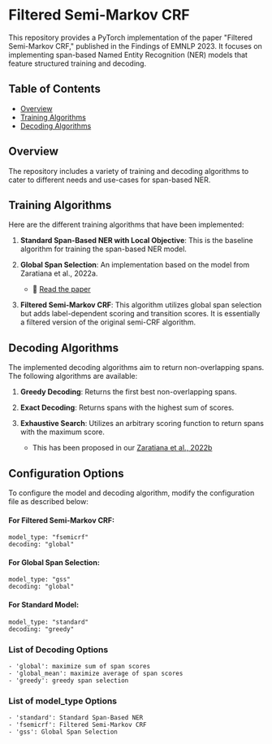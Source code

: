 # Filtered Semi-Markov CRF

This repository provides a PyTorch implementation of the paper "Filtered Semi-Markov CRF," published in the Findings of EMNLP 2023. It focuses on implementing span-based Named Entity Recognition (NER) models that feature structured training and decoding.

## Table of Contents

- [Overview](#overview)
- [Training Algorithms](#training-algorithms)
- [Decoding Algorithms](#decoding-algorithms)


## Overview

The repository includes a variety of training and decoding algorithms to cater to different needs and use-cases for span-based NER.

## Training Algorithms

Here are the different training algorithms that have been implemented:

1. **Standard Span-Based NER with Local Objective**: This is the baseline algorithm for training the span-based NER model.
  
2. **Global Span Selection**: An implementation based on the model from Zaratiana et al., 2022a.
   - 📝 [Read the paper](https://aclanthology.org/2022.umios-1.2/)

3. **Filtered Semi-Markov CRF**: This algorithm utilizes global span selection but adds label-dependent scoring and transition scores. It is essentially a filtered version of the original semi-CRF algorithm.

## Decoding Algorithms

The implemented decoding algorithms aim to return non-overlapping spans. The following algorithms are available:

1. **Greedy Decoding**: Returns the first best non-overlapping spans.
  
2. **Exact Decoding**: Returns spans with the highest sum of scores.
  
3. **Exhaustive Search**: Utilizes an arbitrary scoring function to return spans with the maximum score.
   - This has been proposed in our [Zaratiana et al., 2022b](https://aclanthology.org/2022.umios-1.1/)


## Configuration Options

To configure the model and decoding algorithm, modify the configuration file as described below:

#### For Filtered Semi-Markov CRF:
```plaintext
model_type: "fsemicrf"
decoding: "global"
```

#### For Global Span Selection:
```plaintext
model_type: "gss"
decoding: "global"
```

#### For Standard Model:
```plaintext
model_type: "standard"
decoding: "greedy"
```

### List of Decoding Options
```plaintext
- 'global': maximize sum of span scores
- 'global_mean': maximize average of span scores
- 'greedy': greedy span selection
```

### List of model_type Options
```plaintext
- 'standard': Standard Span-Based NER
- 'fsemicrf': Filtered Semi-Markov CRF
- 'gss': Global Span Selection
```
